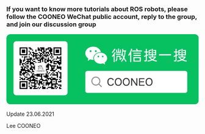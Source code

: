 ### If you want to know more tutorials about ROS robots, please follow the COONEO WeChat public account, reply to the group, and join our discussion group

![](images\COONEO_wechat.jpg)





Update 23.06.2021

Lee COONEO

